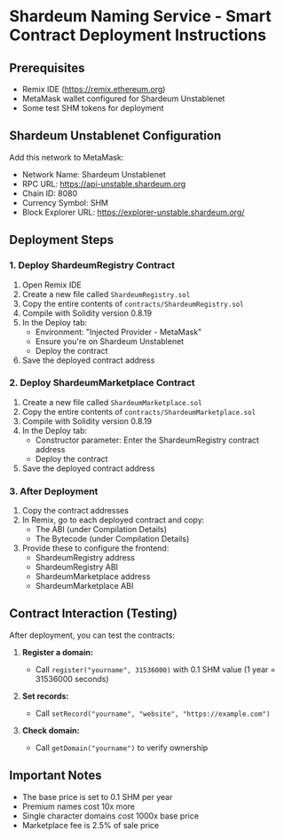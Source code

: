 # Shardeum Naming Service - Smart Contract Deployment Instructions

## Prerequisites
- Remix IDE (https://remix.ethereum.org)
- MetaMask wallet configured for Shardeum Unstablenet
- Some test SHM tokens for deployment

## Shardeum Unstablenet Configuration
Add this network to MetaMask:
- Network Name: Shardeum Unstablenet
- RPC URL: https://api-unstable.shardeum.org
- Chain ID: 8080
- Currency Symbol: SHM
- Block Explorer URL: https://explorer-unstable.shardeum.org/

## Deployment Steps

### 1. Deploy ShardeumRegistry Contract
1. Open Remix IDE
2. Create a new file called `ShardeumRegistry.sol`
3. Copy the entire contents of `contracts/ShardeumRegistry.sol`
4. Compile with Solidity version 0.8.19
5. In the Deploy tab:
   - Environment: "Injected Provider - MetaMask"
   - Ensure you're on Shardeum Unstablenet
   - Deploy the contract
6. Save the deployed contract address

### 2. Deploy ShardeumMarketplace Contract
1. Create a new file called `ShardeumMarketplace.sol`
2. Copy the entire contents of `contracts/ShardeumMarketplace.sol`
3. Compile with Solidity version 0.8.19
4. In the Deploy tab:
   - Constructor parameter: Enter the ShardeumRegistry contract address
   - Deploy the contract
5. Save the deployed contract address

### 3. After Deployment
1. Copy the contract addresses
2. In Remix, go to each deployed contract and copy:
   - The ABI (under Compilation Details)
   - The Bytecode (under Compilation Details)
3. Provide these to configure the frontend:
   - ShardeumRegistry address
   - ShardeumRegistry ABI
   - ShardeumMarketplace address
   - ShardeumMarketplace ABI

## Contract Interaction (Testing)
After deployment, you can test the contracts:

1. **Register a domain:**
   - Call `register("yourname", 31536000)` with 0.1 SHM value (1 year = 31536000 seconds)

2. **Set records:**
   - Call `setRecord("yourname", "website", "https://example.com")`

3. **Check domain:**
   - Call `getDomain("yourname")` to verify ownership

## Important Notes
- The base price is set to 0.1 SHM per year
- Premium names cost 10x more
- Single character domains cost 1000x base price
- Marketplace fee is 2.5% of sale price